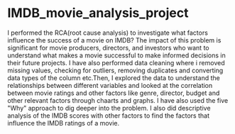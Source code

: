 # IMDB_movie_analysis_project
I performed the RCA(root cause analysis) to investigate what factors influence the success of a movie on IMDB? The impact of this problem is significant for movie producers, directors, and investors who want to understand what makes a movie successful to make informed decisions in their future projects. I have also performed data cleaning where i removed missing values, checking for outliers, removing duplicates and converting data types of the column etc.Then, I explored the data to understand the relationships between different variables and looked at the correlation between movie ratings and other factors like genre, director, budget and other relevant factors through chaarts and graphs. I have also used the five "Why" approach to  dig deeper into the problem. I also did descriptive analysis of the IMDB scores with other factors to find the factors that influence the IMDB ratings of a movie. 
